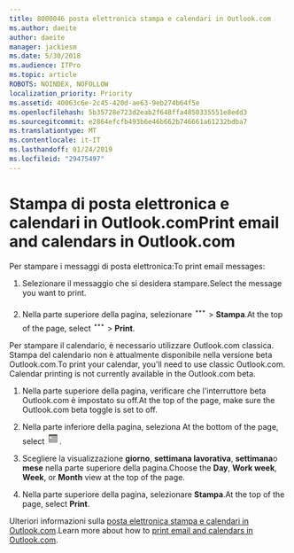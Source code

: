 ```yaml
---
title: 8000046 posta elettronica stampa e calendari in Outlook.com
ms.author: daeite
author: daeite
manager: jackiesm
ms.date: 5/30/2018
ms.audience: ITPro
ms.topic: article
ROBOTS: NOINDEX, NOFOLLOW
localization_priority: Priority
ms.assetid: 40063c6e-2c45-420d-ae63-9eb274b64f5e
ms.openlocfilehash: 5b35728e723d2eab2f648ffa4850335551e8edd3
ms.sourcegitcommit: e2864efcfb493b6e46b662b746661a61232bdba7
ms.translationtype: MT
ms.contentlocale: it-IT
ms.lasthandoff: 01/24/2019
ms.locfileid: "29475497"
---
```

# <a name="print-email-and-calendars-in-outlookcom"></a><span data-ttu-id="91e63-102">Stampa di posta elettronica e calendari in Outlook.com</span><span class="sxs-lookup"><span data-stu-id="91e63-102">Print email and calendars in Outlook.com</span></span>

<span data-ttu-id="91e63-103">Per stampare i messaggi di posta elettronica:</span><span class="sxs-lookup"><span data-stu-id="91e63-103">To print email messages:</span></span>
  
1. <span data-ttu-id="91e63-104">Selezionare il messaggio che si desidera stampare.</span><span class="sxs-lookup"><span data-stu-id="91e63-104">Select the message you want to print.</span></span>
    
2. <span data-ttu-id="91e63-105">Nella parte superiore della pagina, selezionare ![ulteriori azioni](media/64993e8a-4a62-43b1-aa05-90f5ad4cba54.png) \> **Stampa**.</span><span class="sxs-lookup"><span data-stu-id="91e63-105">At the top of the page, select ![More actions](media/64993e8a-4a62-43b1-aa05-90f5ad4cba54.png) \> **Print**.</span></span> 
    
<span data-ttu-id="91e63-p101">Per stampare il calendario, è necessario utilizzare Outlook.com classica. Stampa del calendario non è attualmente disponibile nella versione beta Outlook.com.</span><span class="sxs-lookup"><span data-stu-id="91e63-p101">To print your calendar, you'll need to use classic Outlook.com. Calendar printing is not currently available in the Outlook.com beta.</span></span>
  
1. <span data-ttu-id="91e63-108">Nella parte superiore della pagina, verificare che l'interruttore beta Outlook.com è impostato su off.</span><span class="sxs-lookup"><span data-stu-id="91e63-108">At the top of the page, make sure the Outlook.com beta toggle is set to off.</span></span>
    
2. <span data-ttu-id="91e63-109">Nella parte inferiore della pagina, seleziona </span><span class="sxs-lookup"><span data-stu-id="91e63-109">At the bottom of the page, select</span></span> ![Calendario](media/9e1a821a-c32e-4851-a866-342a39ffdca0.png)<span data-ttu-id="91e63-111">.</span><span class="sxs-lookup"><span data-stu-id="91e63-111"></span></span>
    
3. <span data-ttu-id="91e63-112">Scegliere la visualizzazione **giorno**, **settimana lavorativa**, **settimana**o **mese** nella parte superiore della pagina.</span><span class="sxs-lookup"><span data-stu-id="91e63-112">Choose the **Day**, **Work week**, **Week**, or **Month** view at the top of the page.</span></span> 
    
4. <span data-ttu-id="91e63-113">Nella parte superiore della pagina, selezionare **Stampa**.</span><span class="sxs-lookup"><span data-stu-id="91e63-113">At the top of the page, select **Print**.</span></span> 
    
<span data-ttu-id="91e63-114">Ulteriori informazioni sulla [posta elettronica stampa e calendari in Outlook.com](https://go.microsoft.com/fwlink/p/?linkid=2001208&amp;clcid=0x409).</span><span class="sxs-lookup"><span data-stu-id="91e63-114">Learn more about how to [print email and calendars in Outlook.com](https://go.microsoft.com/fwlink/p/?linkid=2001208&amp;clcid=0x409).</span></span>
  

